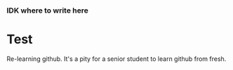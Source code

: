 ### IDK where to write here
# Test
Re-learning github. It's a pity for a senior student to learn github from fresh.
